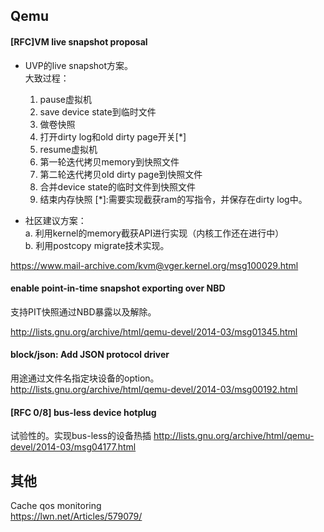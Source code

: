 Qemu
-----
#### [RFC]VM live snapshot proposal
+ UVP的live snapshot方案。  
大致过程：
  1. pause虚拟机
  2. save device state到临时文件
  3. 做卷快照
  4. 打开dirty log和old dirty page开关[*]
  5. resume虚拟机
  6. 第一轮迭代拷贝memory到快照文件
  7. 第二轮迭代拷贝old dirty page到快照文件
  8. 合并device state的临时文件到快照文件
  9. 结束内存快照
  [*]:需要实现截获ram的写指令，并保存在dirty log中。  

+ 社区建议方案：  
  a. 利用kernel的memory截获API进行实现（内核工作还在进行中）  
  b. 利用postcopy migrate技术实现。   

https://www.mail-archive.com/kvm@vger.kernel.org/msg100029.html
#### enable point-in-time snapshot exporting over NBD
支持PIT快照通过NBD暴露以及解除。

http://lists.gnu.org/archive/html/qemu-devel/2014-03/msg01345.html 

#### block/json: Add JSON protocol driver
用途通过文件名指定块设备的option。  
http://lists.gnu.org/archive/html/qemu-devel/2014-03/msg00192.html

#### [RFC 0/8] bus-less device hotplug
试验性的。实现bus-less的设备热插
http://lists.gnu.org/archive/html/qemu-devel/2014-03/msg04177.html


其他
-----
Cache qos monitoring   
https://lwn.net/Articles/579079/
